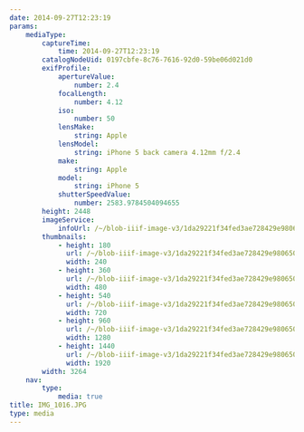 ```yaml
---
date: 2014-09-27T12:23:19
params:
    mediaType:
        captureTime:
            time: 2014-09-27T12:23:19
        catalogNodeUid: 0197cbfe-8c76-7616-92d0-59be06d021d0
        exifProfile:
            apertureValue:
                number: 2.4
            focalLength:
                number: 4.12
            iso:
                number: 50
            lensMake:
                string: Apple
            lensModel:
                string: iPhone 5 back camera 4.12mm f/2.4
            make:
                string: Apple
            model:
                string: iPhone 5
            shutterSpeedValue:
                number: 2583.9784504094655
        height: 2448
        imageService:
            infoUrl: /~/blob-iiif-image-v3/1da29221f34fed3ae728429e980650091f7877696f6d5cdccd3a7ed63bf3ac3b/info.json
        thumbnails:
            - height: 180
              url: /~/blob-iiif-image-v3/1da29221f34fed3ae728429e980650091f7877696f6d5cdccd3a7ed63bf3ac3b/full/240%2C180/0/default.jpg
              width: 240
            - height: 360
              url: /~/blob-iiif-image-v3/1da29221f34fed3ae728429e980650091f7877696f6d5cdccd3a7ed63bf3ac3b/full/480%2C360/0/default.jpg
              width: 480
            - height: 540
              url: /~/blob-iiif-image-v3/1da29221f34fed3ae728429e980650091f7877696f6d5cdccd3a7ed63bf3ac3b/full/720%2C540/0/default.jpg
              width: 720
            - height: 960
              url: /~/blob-iiif-image-v3/1da29221f34fed3ae728429e980650091f7877696f6d5cdccd3a7ed63bf3ac3b/full/1280%2C960/0/default.jpg
              width: 1280
            - height: 1440
              url: /~/blob-iiif-image-v3/1da29221f34fed3ae728429e980650091f7877696f6d5cdccd3a7ed63bf3ac3b/full/1920%2C1440/0/default.jpg
              width: 1920
        width: 3264
    nav:
        type:
            media: true
title: IMG_1016.JPG
type: media
---
```

